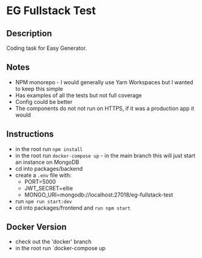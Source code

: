 # EG Fullstack Test

## Description
Coding task for Easy Generator.

## Notes
- NPM monorepo - I would generally use Yarn Workspaces but I wanted to keep this simple
- Has examples of all the tests but not full coverage
- Config could be better
- The components do not not run on HTTPS, if it was a production app it would

## Instructions
- in the root run `npm install`
- in the root run `docker-compose up` - in the main branch this will just start an instance on MongoDB
- cd into packages/backend
- create a `.env` file with:
    - PORT=5000
    - JWT_SECRET=ellie
    - MONGO_URI=mongodb://localhost:27018/eg-fullstack-test
- run `npm run start:dev`
- cd into packages/frontend and `run npm start`


## Docker Version
- check out the 'docker' branch
- in the root run `docker-compose up
